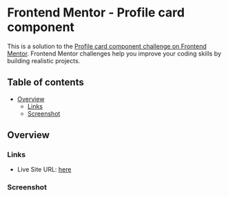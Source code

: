 # Frontend Mentor - Profile card component

This is a solution to the [Profile card component challenge on Frontend Mentor](https://www.frontendmentor.io/challenges/profile-card-component-cfArpWshJ). Frontend Mentor challenges help you improve your coding skills by building realistic projects. 

## Table of contents

- [Overview](#overview)
  - [Links](#links)
  - [Screenshot](#screenshot)

## Overview

### Links

- Live Site URL: [here](https://rhafaelc.github.io/Front-End-Mentor-Solutions/11-profile-card-component-main/)

### Screenshot


